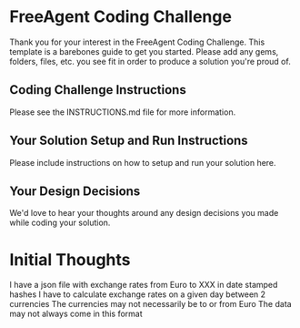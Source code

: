# FreeAgent Coding Challenge

Thank you for your interest in the FreeAgent Coding Challenge.  This template is a barebones guide to get you started.  Please add any gems, folders, files, etc. you see fit in order to produce a solution you're proud of.

## Coding Challenge Instructions

Please see the INSTRUCTIONS.md file for more information.

## Your Solution Setup and Run Instructions

Please include instructions on how to setup and run your solution here.

## Your Design Decisions

We'd love to hear your thoughts around any design decisions you made while coding your solution.


# Initial Thoughts
I have a json file with exchange rates from Euro to XXX in date stamped hashes
I have to calculate exchange rates on a given day between 2 currencies
The currencies may not necessarily be to or from Euro
The data may not always come in this format




